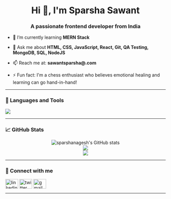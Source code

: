 <h1 align="center">Hi 👋, I'm Sparsha Sawant</h1>
<h3 align="center">A passionate frontend developer from India</h3>

- 🌱 I’m currently learning **MERN Stack**

- 💬 Ask me about **HTML, CSS, JavaScript, React, Git, QA Testing, MongoDB, SQL, NodeJS**

- 📫 Reach me at: **sawantsparsha@.com**

- ⚡ Fun fact: I'm a chess enthusiast who believes emotional healing and learning can go hand-in-hand!

---

### 🧠 Languages and Tools

<p align="left">
  <img src="https://skillicons.dev/icons?i=html,css,js,react,nodejs,express,mongodb,git,github,vscode" />
</p>

---

### 📈 GitHub Stats

<p align="center">
  <img src="https://github-readme-stats.vercel.app/api?username=sparshanagesh&show_icons=true&theme=radical" alt="sparshanagesh's GitHub stats" />
  <br/>
  <img src="https://github-readme-streak-stats.herokuapp.com/?user=sparshanagesh&theme=radical" />
  <br/>
  <img src="https://github-readme-stats.vercel.app/api/top-langs/?username=sparshanagesh&layout=compact&theme=radical" />
</p>

---

### 🔗 Connect with me

<p align="left">
  <a href="https://linkedin.com/in/sparshanagesh" target="blank"><img align="center" src="https://cdn.jsdelivr.net/npm/simple-icons@v3/icons/linkedin.svg" alt="linkedin" height="30" width="40" /></a>
  <a href="https://twitter.com/yourhandle" target="blank"><img align="center" src="https://cdn.jsdelivr.net/npm/simple-icons@v3/icons/twitter.svg" alt="twitter" height="30" width="40" /></a>
  <a href="mailto:sparshanagesh03@gmail.com"><img align="center" src="https://cdn.jsdelivr.net/npm/simple-icons@v3/icons/gmail.svg" alt="gmail" height="30" width="40" /></a>
</p>

---

<!-- Optional Custom Sections -->
<!--
### 📚 GATE Journey & Projects

- Revising GATE subjects: [Discrete Math, TOC, OS, CN, etc.]
- Currently building a **React Portfolio** & **To-Do App**
-->

